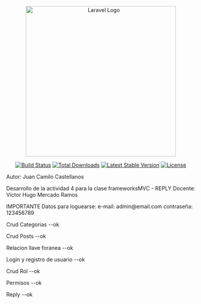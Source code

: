 <p align="center"><a href="https://laravel.com" target="_blank"><img src="https://raw.githubusercontent.com/laravel/art/master/logo-lockup/5%20SVG/2%20CMYK/1%20Full%20Color/laravel-logolockup-cmyk-red.svg" width="400" alt="Laravel Logo"></a></p>

<p align="center">
<a href="https://github.com/laravel/framework/actions"><img src="https://github.com/laravel/framework/workflows/tests/badge.svg" alt="Build Status"></a>
<a href="https://packagist.org/packages/laravel/framework"><img src="https://img.shields.io/packagist/dt/laravel/framework" alt="Total Downloads"></a>
<a href="https://packagist.org/packages/laravel/framework"><img src="https://img.shields.io/packagist/v/laravel/framework" alt="Latest Stable Version"></a>
<a href="https://packagist.org/packages/laravel/framework"><img src="https://img.shields.io/packagist/l/laravel/framework" alt="License"></a>
</p>

Autor: Juan Camilo Castellanos

Desarrollo de la actividad 4 para la clase frameworksMVC - REPLY
Docente: Víctor Hugo Mercado Ramos

<p>IMPORTANTE Datos para loguearse: e-mail: admin@email.com contraseña: 123456789</p>

<p>Crud Categorias --ok</p>

<p>Crud Posts --ok </p>

<p>Relacion llave foranea --ok</p>

<p>Login y registro de usuario --ok</p>

<p>Crud Rol --ok </p>

<p>Permisos --ok </p>

<p>Reply --ok </p>
